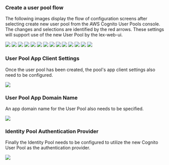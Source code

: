 ### Create a user pool flow

The following images display the flow of configuration screens after selecting 
create new user pool from the AWS Cognito User Pools console. The changes and selections are
identified by the red arrows. These settings will support
use of the new User Pool by the lex-web-ui. 

![](./readmeimages/userpoolstep1.png)
![](./readmeimages/userpoolstep2.png)
![](./readmeimages/userpoolstep3.png)
![](./readmeimages/userpoolstep4.png)
![](./readmeimages/userpoolstep5a.png)
![](./readmeimages/userpoolstep5b.png)
![](./readmeimages/userpoolstep6.png)
![](./readmeimages/userpoolstep7.png)
![](./readmeimages/userpoolstep8.png)
![](./readmeimages/userpoolstep8a.png)
![](./readmeimages/userpoolstep8b.png)
![](./readmeimages/userpoolstep9.png)
![](./readmeimages/userpoolstep10.png)
![](./readmeimages/userpoolcreatecomplete.png)

### User Pool App Client Settings

Once the user pool has been created, the pool's app client settings also need to be configured.

![](./readmeimages/userpoolappclientsettings.png)

### User Pool App Domain Name

An app domain name for the User Pool also needs to be specified.

![](./readmeimages/userpoolappdomainname.png)

### Identity Pool Authentication Provider

Finally the Identity Pool needs to be configured to utilize the new Cognito User Pool as
the authentication provider.

![](./readmeimages/identitypoolauthenticationproviders.png)
